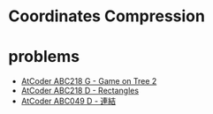 # Coordinates Compression


# problems
- [AtCoder ABC218 G - Game on Tree 2](https://atcoder.jp/contests/abc218/tasks/abc218_g)
- [AtCoder ABC218 D - Rectangles](https://atcoder.jp/contests/abc218/tasks/abc218_d)
- [AtCoder ABC049 D - 連結](https://atcoder.jp/contests/abc049/tasks/arc065_b)